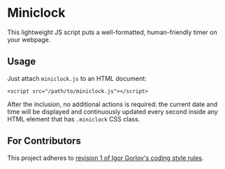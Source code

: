 # Miniclock

This lightweight JS script puts a well-formatted, human-friendly timer on your webpage.

## Usage

Just attach `miniclock.js` to an HTML document:

```
<script src="/path/to/miniclock.js"></script>
```

After the inclusion, no additional actions is required: the current date and time will be displayed and continuously
updated every second inside any HTML element that has `.miniclock` CSS class.


## For Contributors

This project adheres to
[revision 1 of Igor Gorlov's coding style rules](https://igor-gorlov.github.io/coding-style/rev1).
